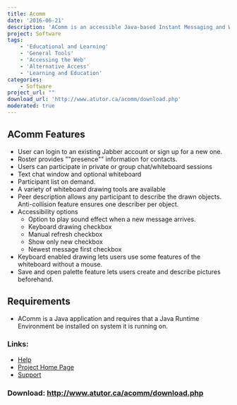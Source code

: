 ```yaml
---
title: Acomm
date: '2016-06-21'
description: 'AComm is an accessible Java-based Instant Messaging and Whiteboard tool. It has been designed to allow assistive technology users to participate in synchronous Internet-based communication activities that have traditionally been inaccessible to them.'
project: Software
tags:
    - 'Educational and Learning'
    - 'General Tools'
    - 'Accessing the Web'
    - 'Alternative Access'
    - 'Learning and Education'
categories:
    - Software
project_url: ""
download_url: 'http://www.atutor.ca/acomm/download.php'
moderated: true
---
```

AComm Features
--------------

- User can login to an existing Jabber account or sign up for a new one.
- Roster provides ""presence"" information for contacts.
- Users can participate in private or group chat/whiteboard sessions
- Text chat window and optional whiteboard
- Participant list on demand.
- A variety of whiteboard drawing tools are available
- Peer description allows any participant to describe the drawn objects. Anti-collision feature ensures one describer per object.
- Accessibility options 
  - Option to play sound effect when a new message arrives.
  - Keyboard drawing checkbox
  - Manual refresh checkbox
  - Show only new checkbox
  - Newest message first checkbox
- Keyboard enabled drawing lets users use some features of the whiteboard without a mouse.
- Save and open palette feature lets users create and describe pictures beforehand.

Requirements
------------

- AComm is a Java application and requires that a Java Runtime Environment be installed on system it is running on.

### Links:
- <a href="http://www.oatsoft.org/Software/acomm/help">Help</a>
- <a href="http://www.atutor.ca/acomm/index.php">Project Home Page</a>
- <a href="http://www.atutor.ca/forums/index.php">Support</a>

### Download: http://www.atutor.ca/acomm/download.php 